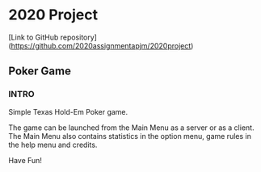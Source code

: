 # 2020 Project

[Link to GitHub repository] (https://github.com/2020assignmentapjm/2020project)

## Poker Game

### INTRO

Simple Texas Hold-Em Poker game.

The game can be launched from the Main Menu as a server or as a client.
The Main Menu also contains statistics in the option menu, game rules in the help menu and credits.

Have Fun!